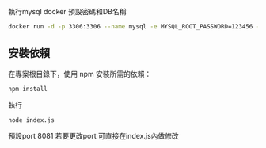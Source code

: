 執行mysql docker 預設密碼和DB名稱
```bash
docker run -d -p 3306:3306 --name mysql -e MYSQL_ROOT_PASSWORD=123456 -e MYSQL_DATABASE=test mysql:8
```

## 安裝依賴

在專案根目錄下，使用 npm 安裝所需的依賴：

```bash
npm install
```

執行
```bash
node index.js
```

預設port 8081
若要更改port 可直接在index.js內做修改
